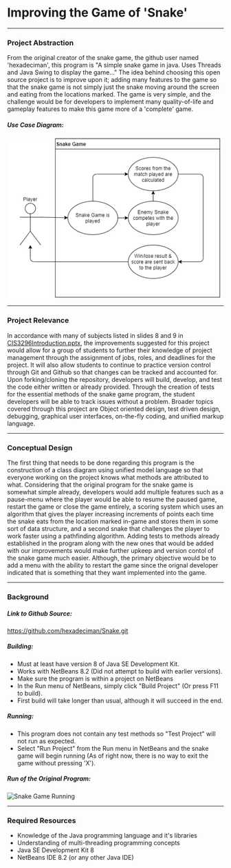 # Improving the Game of 'Snake'
---
### Project Abstraction
From the original creator of the snake game, the github user named 'hexadeciman', this program is "A simple snake game in java. Uses Threads and Java Swing to display the game..." The idea behind choosing this open source project is to improve upon it; adding many features to the game so that the snake game is not simply just the snake moving around the screen and eating from the locations marked. The game is very simple, and the challenge would be for developers to implement many quality-of-life and gameplay features to make this game more of a 'complete' game.

##### Use Case Diagram:
![UML Use Case Diagram](diagramUML.png)

---
### Project Relevance
In accordance with many of subjects listed in slides 8 and 9 in [CIS3296Introduction.pptx](https://templeu.instructure.com/courses/75842/modules/items/2343829), the improvements suggested for this project would allow for a group of students to further their knowledge of project management through the assignment of jobs, roles, and deadlines for the project. It will also allow students to continue to practice version control through Git and Github so that changes can be tracked and accounted for. Upon forking/cloning the repository, developers will build, develop, and test the code either written or already provided. Through the creation of tests for the essential methods of the snake game program, the student developers will be able to track issues without a problem. Broader topics covered through this project are Object oriented design, test driven design, debugging, graphical user interfaces, on-the-fly coding, and unified markup language.

---
### Conceptual Design
The first thing that needs to be done regarding this program is the construction of a class diagram using unified model language so that everyone working on the project knows what methods are attributed to what. Considering that the original program for the snake game is somewhat simple already, developers would add multiple features such as a pause-menu where the player would be able to resume the paused game, restart the game or close the game entirely, a scoring system which uses an algorithm that gives the player increasing increments of points each time the snake eats from the location marked in-game and stores them in some sort of data structure, and a second snake that challenges the player to work faster using a pathfinding algorithm. Adding tests to methods already established in the program along with the new ones that would be added with our improvements would make further upkeep and version contol of the snake game much easier. Although, the primary objective would be to add a menu with the ability to restart the game since the orignal developer indicated that is something that they want implemented into the game.

---
### Background

##### Link to Github Source:
https://github.com/hexadeciman/Snake.git

##### Building:
- Must at least have version 8 of Java SE Development Kit.
- Works with NetBeans 8.2 (Did not attempt to build with earlier versions).
- Make sure the program is within a project on NetBeans
- In the Run menu of NetBeans, simply click "Build Project" (Or press F11 to build).
- First build will take longer than usual, although it will succeed in the end. 

##### Running:
- This program does not contain any test methods so "Test Project" will not run as expected.
- Select "Run Project" from the Run menu in NetBeans and the snake game will begin running (As of right now, there is no way to exit the game without pressing 'X').

##### Run of the Original Program: 
![Snake Game Running](https://camo.githubusercontent.com/0c34bf81edc4488f6923df3fb382d4f19bf2af7d/68747470733a2f2f692e696d6775722e636f6d2f525678694761642e706e67)

---
### Required Resources
- Knowledge of the Java programming language and it's libraries
- Understanding of multi-threading programming concepts
- Java SE Development Kit 8
- NetBeans IDE 8.2 (or any other Java IDE)